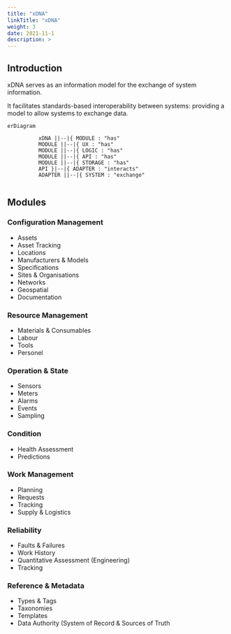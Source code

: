 ```yaml
---
title: "xDNA"
linkTitle: "xDNA"
weight: 3
date: 2021-11-1
description: >
---
```


## Introduction

xDNA serves as an information model for the exchange of system information.

It facilitates standards-based interoperability between systems: providing a model to allow systems to exchange data.


```mermaid
erDiagram

          xDNA ||--|{ MODULE : "has"
          MODULE ||--|{ UX : "has"
          MODULE ||--|{ LOGIC : "has"
          MODULE ||--|{ API : "has"
          MODULE ||--|{ STORAGE : "has"
          API }|--|{ ADAPTER : "interacts"
          ADAPTER ||--|{ SYSTEM : "exchange"
          
```

## Modules

### Configuration Management

- Assets
- Asset Tracking
- Locations
- Manufacturers & Models
- Specifications
- Sites & Organisations
- Networks
- Geospatial
- Documentation

### Resource Management

- Materials & Consumables
- Labour
- Tools
- Personel

### Operation & State

- Sensors
- Meters
- Alarms
- Events
- Sampling

### Condition

- Health Assessment
- Predictions

### Work Management

- Planning
- Requests
- Tracking
- Supply & Logistics

### Reliability

- Faults & Failures
- Work History
- Quantitative Assessment (Engineering)
- Tracking

### Reference & Metadata

- Types & Tags
- Taxonomies
- Templates
- Data Authority (System of Record & Sources of Truth


